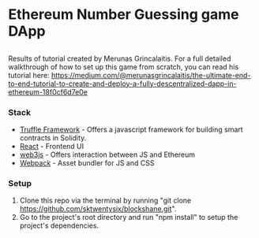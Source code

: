 # Ethereum Number Guessing game DApp

## 

Results of tutorial created by Merunas Grincalaitis. For a full detailed walkthrough of how to set up this game from scratch, you can read his tutorial here:
https://medium.com/@merunasgrincalaitis/the-ultimate-end-to-end-tutorial-to-create-and-deploy-a-fully-descentralized-dapp-in-ethereum-18f0cf6d7e0e

### Stack
- [Truffle Framework](http://truffleframework.com/) - Offers a javascript framework for building smart contracts in Solidity.
- [React](https://reactjs.org/) - Frontend UI
- [web3js](https://github.com/ethereum/web3.js/) - Offers interaction between JS and Ethereum
- [Webpack](https://webpack.js.org/) - Asset bundler for JS and CSS

### Setup
1. Clone this repo via the terminal by running "git clone https://github.com/sktwentysix/blockshane.git".
2. Go to the project's root directory and run "npm install" to setup the project's dependencies.
